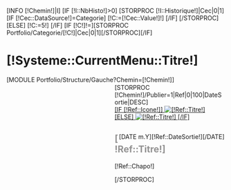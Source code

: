 [INFO [!Chemin!]|I]
[IF [!I::NbHisto!]>0]
	[STORPROC [!I::Historique!]|Cec|0|1]
		[IF [!Cec::DataSource!]=Categorie]
			[!C:=[!Cec::Value!]!]
		[/IF]
	[/STORPROC]
[ELSE]
	[!C:=5!]
[/IF]
[IF [!C!]!=][STORPROC Portfolio/Categorie/[!C!]|Cec|0|1][/STORPROC][/IF]
<div id="headerRefs">
	<div class="container">
		<h1>[!Systeme::CurrentMenu::Titre!]</h1>
	</div>
</div>
<div class="container">
	[MODULE Portfolio/Structure/Gauche?Chemin=[!Chemin!]]
	<div id="Milieu" style="margin-left:250px;">
		<div id="Data" style="border-top:0px solid #827152;padding-top:1px;">
			[STORPROC [!Chemin!]/Publier=1|Ref|0|100|DateSortie|DESC]
				<div class="[IF [!Math::Round([!Pos:/3!])!]=[!Pos:/3!]]LeftLast[ELSE]Left[/IF]">
					<div class="inner">
						<a href="/Les-References/Categorie/[!Cec::Url!]/Reference/[!Ref::Url!]" title="Voir le d&eacute;tail de [!Ref::Titre!]">
							[IF [!Ref::Icone!]]
								<img src="/[!Ref::Icone!]" alt="[!Ref::Titre!]" />
							[ELSE]
								<img src="/Skins/Expressiv/Img/RefDefault.jpg" alt="[!Ref::Titre!]"/>
							[/IF]
						</a>
						<div class="InfoRef">
							<span class="DateSortie" style="float:right;">
								[DATE m.Y][!Ref::DateSortie!][/DATE]
							</span>
							<h2 style="padding:0;font-style:normal;color:#939292;text-transform:none;">[!Ref::Titre!]</h2>
						</div>
						<p style="width:230px;">[!Ref::Chapo!]</p>
					</div>
				</div>
			[/STORPROC]
		</div>
	</div>
</div>
